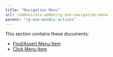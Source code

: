 ```yaml
---
title: "Navigation Menu"
url: /addons/ats-addon/rg-one-navigation-menu
parent: "rg-one-mendix-actions"
---
```


This section contains these documents:

* [Find/Assert Menu Item](rg-one-findassert-menu-item)
* [Click Menu Item](rg-one-click-menu-item)
